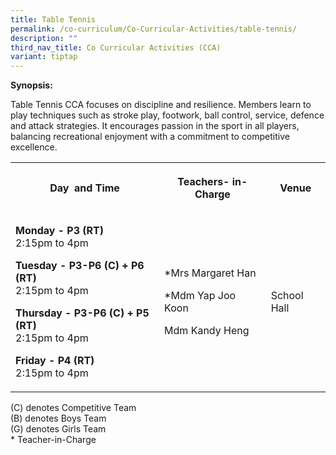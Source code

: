 ```yaml
---
title: Table Tennis
permalink: /co-curriculum/Co-Curricular-Activities/table-tennis/
description: ""
third_nav_title: Co Curricular Activities (CCA)
variant: tiptap
---
```

<p><strong>Synopsis:&nbsp;</strong></p><p>Table Tennis CCA focuses on discipline and resilience. Members learn to play techniques such as stroke play, footwork, ball control, service, defence and attack strategies. It encourages passion in the sport in all players, balancing recreational enjoyment with a commitment to competitive excellence.&nbsp;</p><table><tbody><tr><th rowspan="1" colspan="1"><p>Day&nbsp; and Time</p></th><th rowspan="1" colspan="1"><p>Teachers- in-Charge</p></th><th rowspan="1" colspan="1"><p>Venue</p></th></tr><tr><td rowspan="1" colspan="1"><p><strong>Monday - P3 (RT)&nbsp;</strong><br>2:15pm to 4pm</p><p><strong>Tuesday - P3-P6 (C) + P6 (RT)</strong><br>2:15pm to 4pm</p><p><strong>Thursday - P3-P6 (C) + P5 (RT)</strong><br>2:15pm to 4pm</p><p><strong>Friday - P4 (RT)&nbsp;</strong><br>2:15pm to 4pm</p></td><td rowspan="1" colspan="1"><p>*Mrs Margaret Han</p><p>*Mdm Yap Joo Koon</p><p>Mdm Kandy Heng</p></td><td rowspan="1" colspan="1"><p>School Hall</p></td></tr></tbody></table><p>(C) denotes Competitive Team<br>(B) denotes Boys Team<br>(G) denotes Girls Team<br>* Teacher-in-Charge</p><p><br></p>